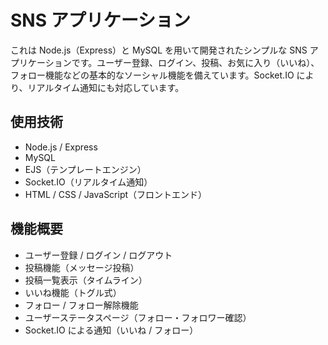 # SNS アプリケーション

これは Node.js（Express）と MySQL を用いて開発されたシンプルな SNS アプリケーションです。ユーザー登録、ログイン、投稿、お気に入り（いいね）、フォロー機能などの基本的なソーシャル機能を備えています。Socket.IO により、リアルタイム通知にも対応しています。

## 使用技術

- Node.js / Express
- MySQL
- EJS（テンプレートエンジン）
- Socket.IO（リアルタイム通知）
- HTML / CSS / JavaScript（フロントエンド）

## 機能概要

- ユーザー登録 / ログイン / ログアウト
- 投稿機能（メッセージ投稿）
- 投稿一覧表示（タイムライン）
- いいね機能（トグル式）
- フォロー / フォロー解除機能
- ユーザーステータスページ（フォロー・フォロワー確認）
- Socket.IO による通知（いいね / フォロー）
